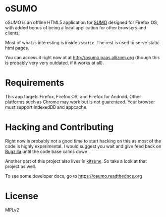 oSUMO
=====

oSUMO is an offline HTML5 application for [SUMO](https://github.com/mozilla/kitsune)
designed for Firefox OS, with added bonus of being a local application for
other browsers and clients.

Most of what is interesting is inside `/static`. The rest is used to serve
static html pages.

You can access it right now at at http://osumo.paas.allizom.org (though this is
probably very very outdated, if it works at all).

Requirements
============

This app targets Firefox, Firefox OS, and Firefox for Android. Other platforms
such as Chrome may work but is not guarenteed. Your browser must support
IndexedDB and appcache.

Hacking and Contributing
========================

Right now is probably not a good time to start hacking on this as most of
the code is highly experimental. I would suggest you wait and give feed back
on [Bugzilla](https://bugzilla.mozilla.org/show_bug.cgi?id=877311) until the
code base calms down.

Another part of this project also lives in
[kitsune](https://github.com/mozilla/kitsune). So take a look at that project
as well.

To see some developer docs, go to https://osumo.readthedocs.org

License
=======

MPLv2
